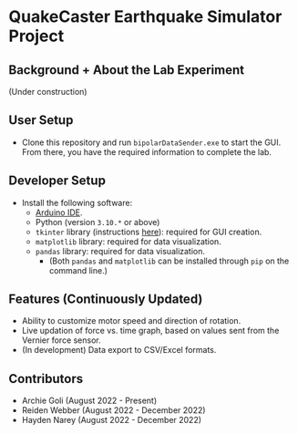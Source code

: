 # QuakeCaster Earthquake Simulator Project
## Background + About the Lab Experiment
(Under construction)

## User Setup
- Clone this repository and run `bipolarDataSender.exe` to start the GUI. From there, you have the required information to complete the lab.

## Developer Setup
- Install the following software: 
  - [Arduino IDE](https://www.arduino.cc/en/software).
  - Python (version `3.10.*` or above)
  - `tkinter` library (instructions [here](https://www.geeksforgeeks.org/how-to-install-tkinter-in-windows/)): required for GUI creation.
  - `matplotlib` library: required for data visualization.
  - `pandas` library: required for data visualization. 
    - (Both `pandas` and `matplotlib` can be installed through `pip` on the command line.)

## Features (Continuously Updated)
- Ability to customize motor speed and direction of rotation.
- Live updation of force vs. time graph, based on values sent from the Vernier force sensor.
- (In development) Data export to CSV/Excel formats.

## Contributors
- Archie Goli (August 2022 - Present)
- Reiden Webber (August 2022 - December 2022)
- Hayden Narey (August 2022 - December 2022)
